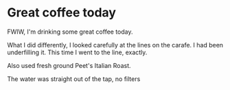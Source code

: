 # Great coffee today
FWIW, I'm drinking some great coffee today. 

What I did differently, I looked carefully at the lines on the carafe. I had been underfilling it. This time I went to the line, exactly.

Also used fresh ground Peet's Italian Roast. 

The water was straight out of the tap, no filters

